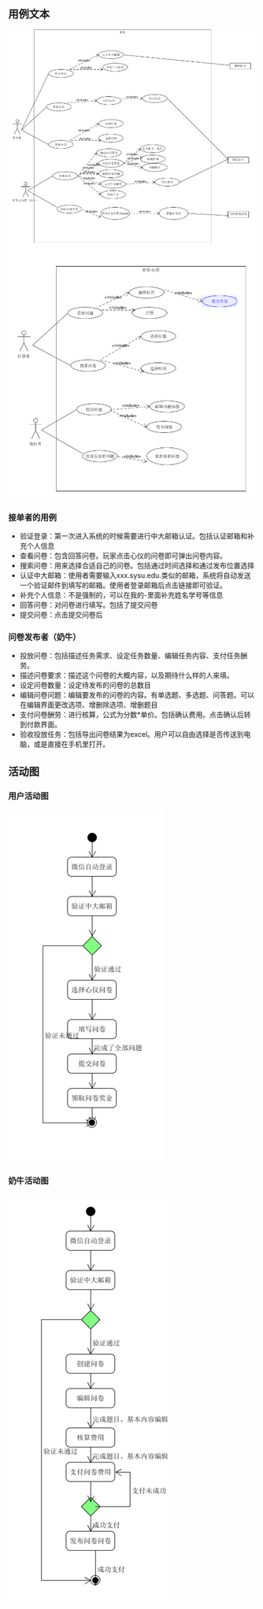 ## 用例文本
![问卷用例图](usecase1.png)
![问答用例图](usecase2.jpg)
### 接单者的用例
- 验证登录：第一次进入系统的时候需要进行中大邮箱认证。包括认证邮箱和补充个人信息
- 查看问卷：包含回答问卷。玩家点击心仪的问卷即可弹出问卷内容。
- 搜索问卷：用来选择合适自己的问卷。包括通过时间选择和通过发布位置选择
- 认证中大邮箱：使用者需要输入xxx.sysu.edu.类似的邮箱，系统将自动发送一个验证邮件到填写的邮箱。使用者登录邮箱后点击链接即可验证。
- 补充个人信息：不是强制的，可以在我的-里面补充姓名学号等信息
- 回答问卷：对问卷进行填写。包括了提交问卷
- 提交问卷：点击提交问卷后
### 问卷发布者（奶牛）
- 投放问卷：包括描述任务需求、设定任务数量、编辑任务内容、支付任务酬劳。
- 描述问卷要求：描述这个问卷的大概内容，以及期待什么样的人来填。
- 设定问卷数量：设定待发布的问卷的总数目
- 编辑问卷问题：编辑要发布的问卷的内容。有单选题、多选题、问答题。可以在编辑界面更改选项、增删除选项、增删题目
- 支付问卷酬劳：进行核算，公式为分数*单价。包括确认费用。点击确认后转到付款界面。
- 验收投放任务：包括导出问卷结果为excel。用户可以自由选择是否传送到电脑，或是直接在手机里打开。

## 活动图
### 用户活动图
![用户活动图](actforuser.jpg)
### 奶牛活动图
![奶牛活动图](actfor2.jpg)